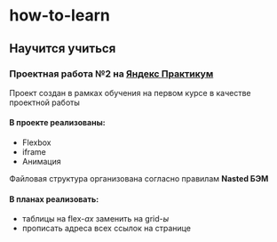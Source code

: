 # how-to-learn
## Научится учиться
### Проектная работа №2 на [Яндекс Практикум](https://www.praktikum.yandex.ru)

Проект создан в рамках обучения на первом курсе в качестве проектной работы

#### В проекте реализованы:
* Flexbox
* iframe
* Анимация

Файловая структура организована согласно правилам **Nasted БЭМ**

#### В планах реализовать:
* таблицы на flex-*ах* заменить на grid-*ы*
* прописать адреса всех ссылок на странице
